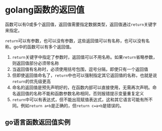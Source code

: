 # golang函数的返回值

函数可以有0或多个返回值，返回值需要指定数据类型，返回值通过`return`关键字来指定。

`return`可以有参数，也可以没有参数，这些返回值可以有名称，也可以没有名称。go中的函数可以有多个返回值。

1. `return`关键字中指定了参数时，返回值可以不用名称。如果`return`省略参数，则返回值部分必须带名称
2. 当返回值有名称时，必须使用括号包围，逗号分隔，即使只有一个返回值
3. 但即使返回值命名了，`return`中也可以强制指定其它返回值的名称，也就是说`return`的优先级更高
4. 命名的返回值是预先声明好的，在函数内部可以直接使用，无需再次声明。命名返回值的名称不能和函数参数名称相同，否则报错提示变量重复定义
5. `return`中可以有表达式，但不能出现赋值表达式，这和其它语言可能有所不同。例如`return a+b`是正确的，但`return c=a+b`是错误的。

## go语言函数返回值实例